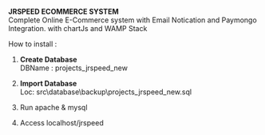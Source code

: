**JRSPEED ECOMMERCE SYSTEM**<br>
Complete Online E-Commerce system with Email Notication and Paymongo Integration.
with chartJs and WAMP Stack
<br>

How to install :
1) **Create Database** <br>
DBName : projects_jrspeed_new

2) **Import Database** <br>
  Loc: src\database\backup\projects_jrspeed_new.sql<br>
  
3) Run apache & mysql

4) Access localhost/jrspeed

